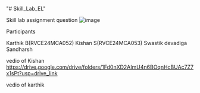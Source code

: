 


"# Skill_Lab_EL" 


Skill lab assignment question
![image](https://github.com/user-attachments/assets/32e3272e-5f19-4b36-ad77-9cfe4387edf9)



Participants

Karthik B(RVCE24MCA052)
Kishan S(RVCE24MCA053)
Swastik devadiga
Sandharsh


vedio of Kishan
https://drive.google.com/drive/folders/1Fd0nXD2AImU4n6BOqnHcBUAc7Z7x1sPt?usp=drive_link

vedio of karthik
